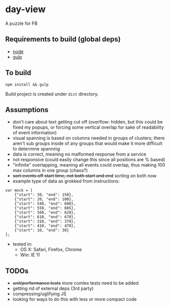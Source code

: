 # day-view
A puzzle for FB

## Requirements to build (global deps)
- [node](http://nodejs.org)
- [gulp](http://gulpjs.com)

## To build
```
npm install && gulp
```

Build project is created under `dist` directory.

## Assumptions
- don't care about text getting cut off (overflow: hidden, but this could be fixed my popups, or forcing some vertical overlap for sake of readability of event information)
- visual spanning is based on columns needed in groups of clusters; there aren't sub groups inside of any groups that would make it more difficult to determine spanning
- data is correct, meaning no malformed response from a service
- not responsive (could easily change this since all positions are % based)
- "infinite" overlapping, meaning all events could overlap, thus making 100 max columns in one group (chaos?)
- ~~sort events off start time, not both start and end~~ sorting on both now
- example type of data as grokked from instructions:
```
var mock = [
    {"start": 30, "end": 150},
    {"start": 20, "end": 100},
    {"start": 540, "end": 600},
    {"start": 550, "end": 605},
    {"start": 560, "end": 620},
    {"start": 610, "end": 670},
    {"start": 310, "end": 370},
    {"start": 410, "end": 470},
    {"start": 10, "end": 30}
];
```
- tested in:
    - OS X: Safari, Firefox, Chrome
    - Win: IE 11


## TODOs
- ~~unit/performance tests~~ more comlex tests need to be added
- getting rid of external deps (3rd party)
- compressing/uglifying JS
- looking for ways to do this with less or more compact code
